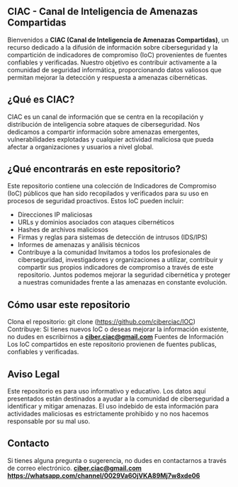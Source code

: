 ## CIAC - Canal de Inteligencia de Amenazas Compartidas
Bienvenidos a **CIAC (Canal de Inteligencia de Amenazas Compartidas)**, un recurso dedicado a la difusión de información sobre ciberseguridad y la compartición de indicadores de compromiso (IoC) provenientes de fuentes confiables y verificadas. Nuestro objetivo es contribuir activamente a la comunidad de seguridad informática, proporcionando datos valiosos que permitan mejorar la detección y respuesta a amenazas cibernéticas.

## ¿Qué es CIAC?
CIAC es un canal de información que se centra en la recopilación y distribución de inteligencia sobre ataques de ciberseguridad. Nos dedicamos a compartir información sobre amenazas emergentes, vulnerabilidades explotadas y cualquier actividad maliciosa que pueda afectar a organizaciones y usuarios a nivel global.

## ¿Qué encontrarás en este repositorio?
Este repositorio contiene una colección de Indicadores de Compromiso (IoC) públicos que han sido recopilados y verificados para su uso en procesos de seguridad proactivos. Estos IoC pueden incluir:

- Direcciones IP maliciosas
- URLs y dominios asociados con ataques cibernéticos
- Hashes de archivos maliciosos
- Firmas y reglas para sistemas de detección de intrusos (IDS/IPS)
- Informes de amenazas y análisis técnicos
- Contribuye a la comunidad
Invitamos a todos los profesionales de ciberseguridad, investigadores y organizaciones a utilizar, contribuir y compartir sus propios indicadores de compromiso a través de este repositorio. Juntos podemos mejorar la seguridad cibernética y proteger a nuestras comunidades frente a las amenazas en constante evolución.

## Cómo usar este repositorio
Clona el repositorio: git clone (https://github.com/ciberciac/IOC)
Contribuye: Si tienes nuevos IoC o deseas mejorar la información existente, no dudes en escribirnos a **ciber.ciac@gmail.com**
Fuentes de Información
Los IoC compartidos en este repositorio provienen de fuentes publicas, confiables y verificadas.

## Aviso Legal
Este repositorio es para uso informativo y educativo. Los datos aquí presentados están destinados a ayudar a la comunidad de ciberseguridad a identificar y mitigar amenazas. El uso indebido de esta información para actividades maliciosas es estrictamente prohibido y no nos hacemos responsable por su mal uso. 

## Contacto
Si tienes alguna pregunta o sugerencia, no dudes en contactarnos a través de correo electrónico.
**ciber.ciac@gmail.com**
**https://whatsapp.com/channel/0029Va6OjVKA89Mj7w8xde06**



